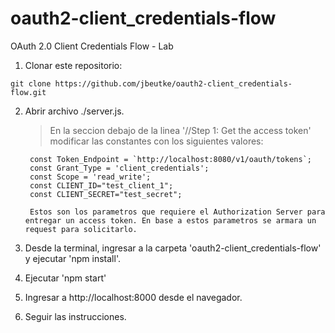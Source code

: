 # oauth2-client_credentials-flow
OAuth 2.0 Client Credentials Flow - Lab

1. Clonar este repositorio:
```
git clone https://github.com/jbeutke/oauth2-client_credentials-flow.git
```

2. Abrir archivo ./server.js.
   > En la seccion debajo de la linea '//Step 1: Get the access token' modificar las constantes con los siguientes valores:
   ```
    const Token_Endpoint = `http://localhost:8080/v1/oauth/tokens`;
    const Grant_Type = 'client_credentials';
    const Scope = 'read_write';
    const CLIENT_ID="test_client_1";
    const CLIENT_SECRET="test_secret";
    
    Estos son los parametros que requiere el Authorization Server para entregar un access token. En base a estos parametros se armara un request para solicitarlo.

   ```


2. Desde la terminal, ingresar a la carpeta 'oauth2-client_credentials-flow' y ejecutar 'npm install'.

3. Ejecutar 'npm start'

4. Ingresar a http://localhost:8000 desde el navegador.

5. Seguir las instrucciones.
